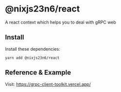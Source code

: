 # @nixjs23n6/react

A react context which helps you to deal with gRPC web

## Install

Install these dependencies:

`yarn add @nixjs23n6/react`

## Reference & Example

Visit: <https://grpc-client-toolkit.vercel.app/>
